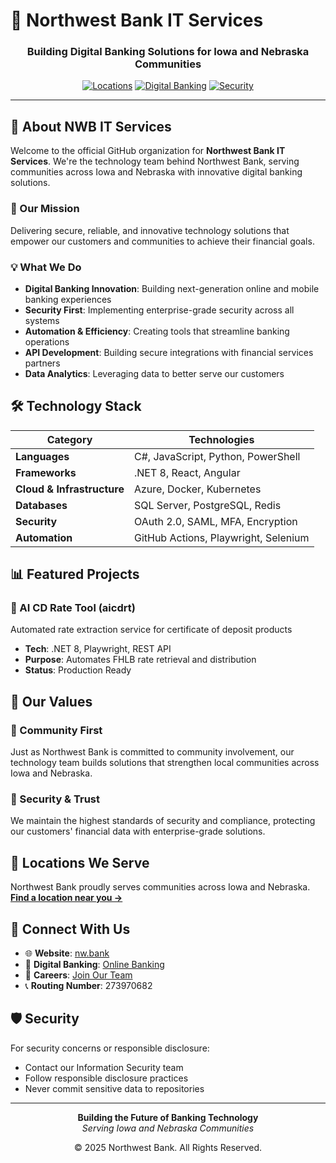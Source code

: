 # 🏦 Northwest Bank IT Services

<div align="center">
  
  ### Building Digital Banking Solutions for Iowa and Nebraska Communities
  
  [![Locations](https://img.shields.io/badge/Locations-Iowa%20%26%20Nebraska-green)](https://nw.bank/locations)
  [![Digital Banking](https://img.shields.io/badge/Digital%20Banking-Mobile%20%26%20Online-blue)](https://nw.bank/digital-banking)
  [![Security](https://img.shields.io/badge/Security-Enterprise%20Grade-red)](https://nw.bank)
</div>

---

## 🚀 About NWB IT Services

Welcome to the official GitHub organization for **Northwest Bank IT Services**. We're the technology team behind Northwest Bank, serving communities across Iowa and Nebraska with innovative digital banking solutions.

### 🎯 Our Mission
Delivering secure, reliable, and innovative technology solutions that empower our customers and communities to achieve their financial goals.

### 💡 What We Do
- **Digital Banking Innovation**: Building next-generation online and mobile banking experiences
- **Security First**: Implementing enterprise-grade security across all systems
- **Automation & Efficiency**: Creating tools that streamline banking operations
- **API Development**: Building secure integrations with financial services partners
- **Data Analytics**: Leveraging data to better serve our customers

## 🛠️ Technology Stack

<div align="center">
  
| Category | Technologies |
|----------|-------------|
| **Languages** | C#, JavaScript, Python, PowerShell |
| **Frameworks** | .NET 8, React, Angular |
| **Cloud & Infrastructure** | Azure, Docker, Kubernetes |
| **Databases** | SQL Server, PostgreSQL, Redis |
| **Security** | OAuth 2.0, SAML, MFA, Encryption |
| **Automation** | GitHub Actions, Playwright, Selenium |

</div>

## 📊 Featured Projects

### 🎯 AI CD Rate Tool (aicdrt)
Automated rate extraction service for certificate of deposit products
- **Tech**: .NET 8, Playwright, REST API
- **Purpose**: Automates FHLB rate retrieval and distribution
- **Status**: Production Ready


## 🤝 Our Values

### 🌟 Community First
Just as Northwest Bank is committed to community involvement, our technology team builds solutions that strengthen local communities across Iowa and Nebraska.

### 🔐 Security & Trust
We maintain the highest standards of security and compliance, protecting our customers' financial data with enterprise-grade solutions.


## 📍 Locations We Serve

Northwest Bank proudly serves communities across Iowa and Nebraska.  
[**Find a location near you →**](https://nw.bank/locations)

## 🔗 Connect With Us

- 🌐 **Website**: [nw.bank](https://nw.bank)
- 📱 **Digital Banking**: [Online Banking](https://nw.bank/digital-banking)
- 💼 **Careers**: [Join Our Team](https://nw.bank/careers)
- 📞 **Routing Number**: 273970682

## 🛡️ Security

For security concerns or responsible disclosure:
- Contact our Information Security team
- Follow responsible disclosure practices
- Never commit sensitive data to repositories

---

<div align="center">
  
**Building the Future of Banking Technology**  
*Serving Iowa and Nebraska Communities*

© 2025 Northwest Bank. All Rights Reserved.

</div> 
